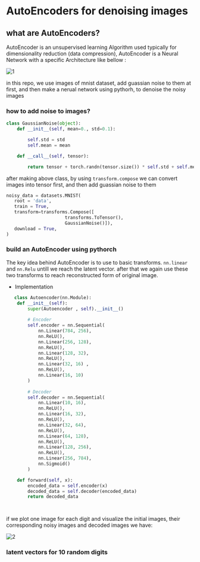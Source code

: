 # AutoEncoders for denoising images

## what are AutoEncoders?

AutoEncoder is an unsupervised learning Algorithm used typically for dimensionality reduction (data compression), AutoEncoder is a Neural Network with a specific Architecture like bellow :

![1](https://user-images.githubusercontent.com/67091916/219174340-547b4992-4f7b-45cd-8b04-9ba82c5a9778.PNG)

in this repo, we use images of mnist dataset, add guassian noise to them at first, and then make a nerual network using pythorh, to denoise the noisy images 

### how to add noise to images? 


```python
class GaussianNoise(object): 
    def __init__(self, mean=0., std=0.1): 

        self.std = std
        self.mean = mean

    def __call__(self, tensor): 

        return tensor + torch.randn(tensor.size()) * self.std + self.mean
```
 after making above class, by using `transform.compose` we can convert images into tensor first, and then add guassian noise to them
 
 ```python
noisy_data = datasets.MNIST(
    root = 'data',
    train = True,                         
    transform=transforms.Compose([
                       transforms.ToTensor(),
                       GaussianNoise()]), 
    download = True,            
)
```

### build an AutoEncoder using pythorch 
The key idea behind AutoEncoder is to use to basic transforms. `nn.linear` and `nn.Relu` untill we reach  the latent vector. after that we again use these two transforms to reach reconstructed form of original image.

- Implementation
```python
   class Autoencoder(nn.Module):
    def __init__(self):
        super(Autoencoder , self).__init__()        
        
        # Encoder
        self.encoder = nn.Sequential(
            nn.Linear(784, 256),
            nn.ReLU(),
            nn.Linear(256, 128),
            nn.ReLU(),
            nn.Linear(128, 32),
            nn.ReLU(),
            nn.Linear(32, 16) ,
            nn.ReLU(),
            nn.Linear(16, 10)
        )
        
        # Decoder
        self.decoder = nn.Sequential(
            nn.Linear(10, 16),
            nn.ReLU(),
            nn.Linear(16, 32),
            nn.ReLU(),
            nn.Linear(32, 64),
            nn.ReLU(),
            nn.Linear(64, 128),
            nn.ReLU(),
            nn.Linear(128, 256),
            nn.ReLU(),
            nn.Linear(256, 784),
            nn.Sigmoid()
        )

    def forward(self, x):
        encoded_data = self.encoder(x)
        decoded_data = self.decoder(encoded_data)
        return decoded_data

 

```

if we plot one image for each digit and visualize the initial images, their corresponding noisy images and decoded images we have: 

![2](https://user-images.githubusercontent.com/67091916/219180310-a22de70c-e405-45cf-8ff5-de7e8769ab58.png)

### latent vectors for 10 random digits  
